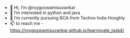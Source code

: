 - 👋 Hi, I’m @roygoswamisuvankar
- 👀 I’m interested in python and java
- 🌱 I’m currently pursuing BCA from Techno India Hooghly
- 📫 to reach me - https://roygoswamisuvankar.github.io/learnovate_task4/

<!---
roygoswamisuvankar/roygoswamisuvankar is a ✨ special ✨ repository because its `README.md` (this file) appears on your GitHub profile.
You can click the Preview link to take a look at your changes.
--->

